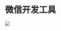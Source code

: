 # 微信开发工具

[![](https://img.shields.io/badge/npm-@acheetahk/wxtools-1E90FF)](https://www.npmjs.com/package/@acheetahk/wxtools)